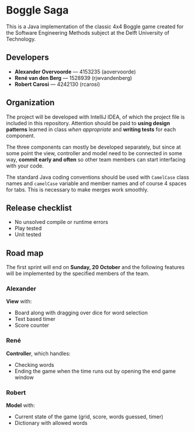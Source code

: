 Boggle Saga
===========

This is a Java implementation of the classic 4x4 Boggle game created for the
Software Engineering Methods subject at the Delft University of Technology.

Developers
----------

* **Alexander Overvoorde** &mdash; 4153235 (aovervoorde)
* **René van den Berg** &mdash; 1528939 (rjwvandenberg)
* **Robert Carosi** &mdash; 4242130 (rcarosi)

Organization
------------

The project will be developed with IntelliJ IDEA, of which the project file is
included in this repository. Attention should be paid to **using design
patterns** learned in class *when appropriate* and **writing tests** for each
component.

The three components can mostly be developed separately, but since at some point
the view, controller and model need to be connected in some way, **commit early
and often** so other team members can start interfacing with your code.

The standard Java coding conventions should be used with `CamelCase` class names
and `camelCase` variable and member names and of course 4 spaces for tabs. This
is necessary to make merges work smoothly.

Release checklist
-----------------

* No unsolved compile or runtime errors
* Play tested
* Unit tested

Road map
--------

The first sprint will end on **Sunday, 20 October** and the following features
will be implemented by the specified members of the team.

### Alexander

**View** with:

* Board along with dragging over dice for word selection
* Text based timer
* Score counter

### René

**Controller**, which handles:

* Checking words
* Ending the game when the time runs out by opening the end game window

### Robert

**Model** with:

* Current state of the game (grid, score, words guessed, timer)
* Dictionary with allowed words
